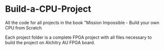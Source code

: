 # Build-a-CPU-Project
All the code for all projects in the book "Mission Impossible - Build your own CPU from Scratch

Each project folder is a complete FPGA project with all files necessary to build the project on Alchitry AU FPGA board.

